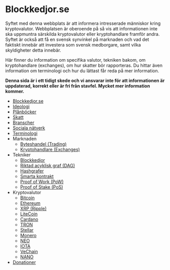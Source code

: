 # Blockkedjor.se

Syftet med denna webbplats är att informera intresserade människor kring kryptovalutor. Webbplatsen är oberoende på så vis att informationen inte ska uppmuntra särskilda kryptovalutor eller kryptohandlare framför andra. Syftet är också att få en svensk synvinkel på marknaden och vad det faktiskt innebär att investera som svensk medborgare, samt vilka skyldigheter detta innebär.

Här finner du information om specifika valutor, tekniken bakom, om kryptohandlare (exchanges), om hur skatter bör rapporteras. Du hittar även information om terminologi och hur du lättast får reda på mer information.

**Denna sida är i ett tidigt skede och vi ansvarar inte för att informationen är uppdaterad, korrekt eller är fri från stavfel. Mycket mer information kommer.**

-   [Blockkedjor.se](README.md)
-   [Ideologi](ideologi.md)
-   [Plånböcker](planbocker.md)
-   [Skatt](skatt.md)
-   [Branscher](branscher.md)
-   [Sociala nätverk](sociala-natverk.md)
-   [Terminologi](terminologi.md)
-   Marknaden
    -   [Byteshandel (Trading)](marknaden/byteshandel.md)
    -   [Kryptohandlare (Exchanges)](marknaden/kryptohandlare.md)
-   Tekniker
    -   [Blockkedjor](tekniker/blockkedjor.md)
    -   [Riktad acyklisk graf (DAG)](tekniker/riktad-acyklisk-graf.md)
    -   [Hashgrafer](tekniker/hashgrafer.md)
    -   [Smarta kontrakt](tekniker/smarta-kontrakt.md)
    -   [Proof of Work (PoW)](tekniker/proof-of-work.md)
    -   [Proof of Stake (PoS)](tekniker/proof-of-stake.md)
-   Kryptovalutor
    -   [Bitcoin](kryptovalutor/bitcoin.md)
    -   [Ethereum](kryptovalutor/ethereum.md)
    -   [XRP (Ripple)](kryptovalutor/xrp.md)
    -   [LiteCoin](kryptovalutor/litecoin.md)
    -   [Cardano](kryptovalutor/cardano.md)
    -   [TRON](kryptovalutor/tron.md)
    -   [Stellar](kryptovalutor/stellar.md)
    -   [Monero](kryptovalutor/monero.md)
    -   [NEO](kryptovalutor/neo.md)
    -   [IOTA](kryptovalutor/iota.md)
    -   [VeChain](kryptovalutor/vechain.md)
    -   [NANO](kryptovalutor/nano.md)
-   [Donationer](donationer.md)
